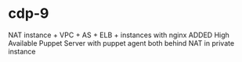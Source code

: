 # cdp-9
NAT instance + VPC + AS + ELB + instances with nginx
ADDED High Available Puppet Server with puppet agent both behind NAT in private instance
